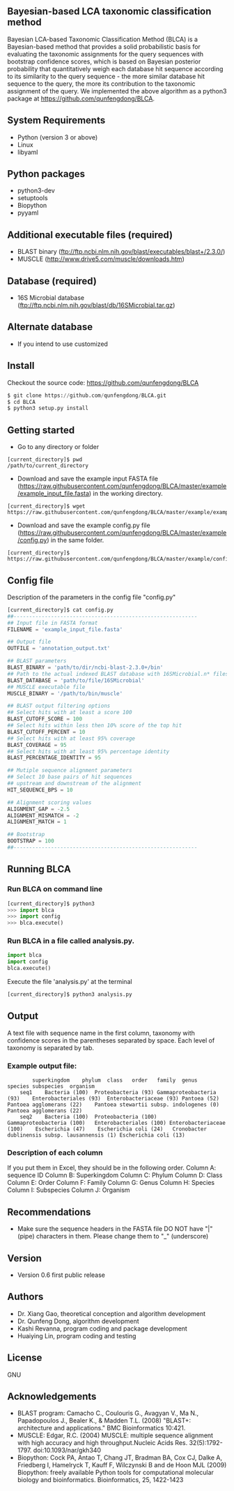 Bayesian-based LCA taxonomic classification method
--------------------------------------------------
Bayesian LCA-based Taxonomic Classification Method (BLCA) is a Bayesian-based method that provides a solid probabilistic basis for evaluating the taxonomic assignments for the query sequences with bootstrap confidence scores, which is based on Bayesian posterior probability that quantitatively weigh each database hit sequence according to its similarity to the query sequence - the more similar database hit sequence to the query, the more its contribution to the taxonomic assignment of the query. We implemented the above algorithm as a python3 package at https://github.com/qunfengdong/BLCA.

## System Requirements
* Python (version 3 or above)
* Linux
* libyaml

## Python packages
* python3-dev
* setuptools
* Biopython
* pyyaml

## Additional executable files (required)
* BLAST binary (ftp://ftp.ncbi.nlm.nih.gov/blast/executables/blast+/2.3.0/)
* MUSCLE (http://www.drive5.com/muscle/downloads.htm)

## Database (required)
* 16S Microbial database (ftp://ftp.ncbi.nlm.nih.gov/blast/db/16SMicrobial.tar.gz)

## Alternate database
* If you intend to use customized

## Install
Checkout the source code: https://github.com/qunfengdong/BLCA
```python
$ git clone https://github.com/qunfengdong/BLCA.git
$ cd BLCA
$ python3 setup.py install
```

## Getting started
* Go to any directory or folder
```shell
[current_directory]$ pwd
/path/to/current_directory
```
* Download and save the example input FASTA file (https://raw.githubusercontent.com/qunfengdong/BLCA/master/example/example_input_file.fasta) in the working directory.
```shell
[current_directory]$ wget https://raw.githubusercontent.com/qunfengdong/BLCA/master/example/example_input_file.fasta
```
* Download and save the example config.py file (https://raw.githubusercontent.com/qunfengdong/BLCA/master/example/config.py) in the same folder.
```shell
[current_directory]$ https://raw.githubusercontent.com/qunfengdong/BLCA/master/example/config.py
```

## Config file
Description of the parameters in the config file "config.py"
```python
[current_directory]$ cat config.py
##-----------------------------------------------------------
## Input file in FASTA format
FILENAME = 'example_input_file.fasta'

## Output file
OUTFILE = 'annotation_output.txt'

## BLAST parameters
BLAST_BINARY = 'path/to/dir/ncbi-blast-2.3.0+/bin'
## Path to the actual indexed BLAST database with 16SMicrobial.n* files
BLAST_DATABASE = 'path/to/file/16SMicrobial'
## MUSCLE executable file
MUSCLE_BINARY = '/path/to/bin/muscle'

## BLAST output filtering options
## Select hits with at least a score 100
BLAST_CUTOFF_SCORE = 100
## Select hits within less then 10% score of the top hit
BLAST_CUTOFF_PERCENT = 10
## Select hits with at least 95% coverage
BLAST_COVERAGE = 95
## Select hits with at least 95% percentage identity
BLAST_PERCENTAGE_IDENTITY = 95

## Mutiple sequence alignment parameters
## Select 10 base pairs of hit sequences
## upstream and downstream of the alignment
HIT_SEQUENCE_BPS = 10

## Alignment scoring values
ALIGNMENT_GAP = -2.5
ALIGNMENT_MISMATCH = -2
ALIGNMENT_MATCH = 1

## Bootstrap
BOOTSTRAP = 100
##-----------------------------------------------------------
```

## Running BLCA
### Run BLCA on command line
```python
[current_directory]$ python3
>>> import blca
>>> import config
>>> blca.execute()
```

### Run BLCA in a file called analysis.py.
```python
import blca
import config
blca.execute()
```

Execute the file 'analysis.py' at the terminal
```python
[current_directory]$ python3 analysis.py
```

## Output
A text file with sequence name in the first column, taxonomy with confidence scores in the parentheses separated by space. Each level of taxonomy is separated by tab.

### Example output file:
```
		superkingdom	phylum	class	order	family	genus	species	subspecies	organism
	seq1	Bacteria (100)	Proteobacteria (93)	Gammaproteobacteria (93)	Enterobacteriales (93)	Enterobacteriaceae (93)	Pantoea (52)	Pantoea agglomerans (22)	Pantoea stewartii subsp. indologenes (0)	Pantoea agglomerans (22)
	seq2	Bacteria (100)	Proteobacteria (100)	Gammaproteobacteria (100)	Enterobacteriales (100)	Enterobacteriaceae (100)	Escherichia (47)	Escherichia coli (24)	Cronobacter dublinensis subsp. lausannensis (1)	Escherichia coli (13)
```

### Description of each column
If you put them in Excel, they should be in the following order.
Column A: sequence ID
Column B: Superkingdom
Column C: Phylum
Column D: Class
Column E: Order
Column F: Family
Column G: Genus
Column H: Species
Column I: Subspecies
Column J: Organism

## Recommendations
* Make sure the sequence headers in the FASTA file DO NOT have "|" (pipe) characters in them. Please change them to "_" (underscore)

## Version
* Version 0.6
first public release

## Authors
* Dr. Xiang Gao, theoretical conception and algorithm development
* Dr. Qunfeng Dong, algorithm development
* Kashi Revanna, program coding and package development
* Huaiying Lin, program coding and testing

## License
GNU

## Acknowledgements
* BLAST program: Camacho C., Coulouris G., Avagyan V., Ma N., Papadopoulos J., Bealer K., & Madden T.L. (2008) "BLAST+: architecture and applications." BMC Bioinformatics 10:421.
* MUSCLE: Edgar, R.C. (2004) MUSCLE: multiple sequence alignment with high accuracy and high throughput.Nucleic Acids Res. 32(5):1792-1797. doi:10.1093/nar/gkh340
* Biopython: Cock PA, Antao T, Chang JT, Bradman BA, Cox CJ, Dalke A, Friedberg I, Hamelryck T, Kauff F, Wilczynski B and de Hoon MJL (2009) Biopython: freely available Python tools for computational molecular biology and bioinformatics. Bioinformatics, 25, 1422-1423

